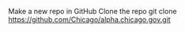 Make a new repo in GitHub
Clone the repo git clone https://github.com/Chicago/alpha.chicago.gov.git
